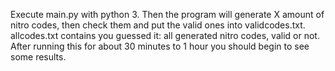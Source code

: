 Execute main.py with python 3.
Then the program will generate X amount of nitro codes, then check them and put the valid ones into validcodes.txt.
allcodes.txt contains you guessed it: all generated nitro codes, valid or not.
After running this for about 30 minutes to 1 hour you should begin to see some results.

